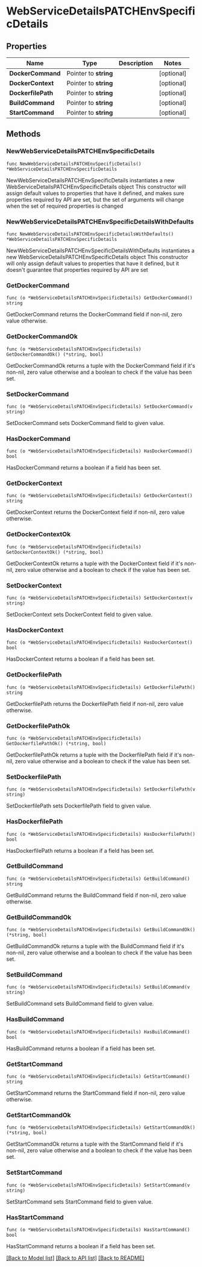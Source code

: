 # WebServiceDetailsPATCHEnvSpecificDetails

## Properties

Name | Type | Description | Notes
------------ | ------------- | ------------- | -------------
**DockerCommand** | Pointer to **string** |  | [optional] 
**DockerContext** | Pointer to **string** |  | [optional] 
**DockerfilePath** | Pointer to **string** |  | [optional] 
**BuildCommand** | Pointer to **string** |  | [optional] 
**StartCommand** | Pointer to **string** |  | [optional] 

## Methods

### NewWebServiceDetailsPATCHEnvSpecificDetails

`func NewWebServiceDetailsPATCHEnvSpecificDetails() *WebServiceDetailsPATCHEnvSpecificDetails`

NewWebServiceDetailsPATCHEnvSpecificDetails instantiates a new WebServiceDetailsPATCHEnvSpecificDetails object
This constructor will assign default values to properties that have it defined,
and makes sure properties required by API are set, but the set of arguments
will change when the set of required properties is changed

### NewWebServiceDetailsPATCHEnvSpecificDetailsWithDefaults

`func NewWebServiceDetailsPATCHEnvSpecificDetailsWithDefaults() *WebServiceDetailsPATCHEnvSpecificDetails`

NewWebServiceDetailsPATCHEnvSpecificDetailsWithDefaults instantiates a new WebServiceDetailsPATCHEnvSpecificDetails object
This constructor will only assign default values to properties that have it defined,
but it doesn't guarantee that properties required by API are set

### GetDockerCommand

`func (o *WebServiceDetailsPATCHEnvSpecificDetails) GetDockerCommand() string`

GetDockerCommand returns the DockerCommand field if non-nil, zero value otherwise.

### GetDockerCommandOk

`func (o *WebServiceDetailsPATCHEnvSpecificDetails) GetDockerCommandOk() (*string, bool)`

GetDockerCommandOk returns a tuple with the DockerCommand field if it's non-nil, zero value otherwise
and a boolean to check if the value has been set.

### SetDockerCommand

`func (o *WebServiceDetailsPATCHEnvSpecificDetails) SetDockerCommand(v string)`

SetDockerCommand sets DockerCommand field to given value.

### HasDockerCommand

`func (o *WebServiceDetailsPATCHEnvSpecificDetails) HasDockerCommand() bool`

HasDockerCommand returns a boolean if a field has been set.

### GetDockerContext

`func (o *WebServiceDetailsPATCHEnvSpecificDetails) GetDockerContext() string`

GetDockerContext returns the DockerContext field if non-nil, zero value otherwise.

### GetDockerContextOk

`func (o *WebServiceDetailsPATCHEnvSpecificDetails) GetDockerContextOk() (*string, bool)`

GetDockerContextOk returns a tuple with the DockerContext field if it's non-nil, zero value otherwise
and a boolean to check if the value has been set.

### SetDockerContext

`func (o *WebServiceDetailsPATCHEnvSpecificDetails) SetDockerContext(v string)`

SetDockerContext sets DockerContext field to given value.

### HasDockerContext

`func (o *WebServiceDetailsPATCHEnvSpecificDetails) HasDockerContext() bool`

HasDockerContext returns a boolean if a field has been set.

### GetDockerfilePath

`func (o *WebServiceDetailsPATCHEnvSpecificDetails) GetDockerfilePath() string`

GetDockerfilePath returns the DockerfilePath field if non-nil, zero value otherwise.

### GetDockerfilePathOk

`func (o *WebServiceDetailsPATCHEnvSpecificDetails) GetDockerfilePathOk() (*string, bool)`

GetDockerfilePathOk returns a tuple with the DockerfilePath field if it's non-nil, zero value otherwise
and a boolean to check if the value has been set.

### SetDockerfilePath

`func (o *WebServiceDetailsPATCHEnvSpecificDetails) SetDockerfilePath(v string)`

SetDockerfilePath sets DockerfilePath field to given value.

### HasDockerfilePath

`func (o *WebServiceDetailsPATCHEnvSpecificDetails) HasDockerfilePath() bool`

HasDockerfilePath returns a boolean if a field has been set.

### GetBuildCommand

`func (o *WebServiceDetailsPATCHEnvSpecificDetails) GetBuildCommand() string`

GetBuildCommand returns the BuildCommand field if non-nil, zero value otherwise.

### GetBuildCommandOk

`func (o *WebServiceDetailsPATCHEnvSpecificDetails) GetBuildCommandOk() (*string, bool)`

GetBuildCommandOk returns a tuple with the BuildCommand field if it's non-nil, zero value otherwise
and a boolean to check if the value has been set.

### SetBuildCommand

`func (o *WebServiceDetailsPATCHEnvSpecificDetails) SetBuildCommand(v string)`

SetBuildCommand sets BuildCommand field to given value.

### HasBuildCommand

`func (o *WebServiceDetailsPATCHEnvSpecificDetails) HasBuildCommand() bool`

HasBuildCommand returns a boolean if a field has been set.

### GetStartCommand

`func (o *WebServiceDetailsPATCHEnvSpecificDetails) GetStartCommand() string`

GetStartCommand returns the StartCommand field if non-nil, zero value otherwise.

### GetStartCommandOk

`func (o *WebServiceDetailsPATCHEnvSpecificDetails) GetStartCommandOk() (*string, bool)`

GetStartCommandOk returns a tuple with the StartCommand field if it's non-nil, zero value otherwise
and a boolean to check if the value has been set.

### SetStartCommand

`func (o *WebServiceDetailsPATCHEnvSpecificDetails) SetStartCommand(v string)`

SetStartCommand sets StartCommand field to given value.

### HasStartCommand

`func (o *WebServiceDetailsPATCHEnvSpecificDetails) HasStartCommand() bool`

HasStartCommand returns a boolean if a field has been set.


[[Back to Model list]](../README.md#documentation-for-models) [[Back to API list]](../README.md#documentation-for-api-endpoints) [[Back to README]](../README.md)


